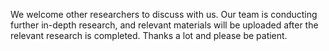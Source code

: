 We welcome other researchers to discuss with us. Our team is conducting further in-depth research, and relevant materials will be uploaded after the relevant research is completed. Thanks a lot and please be patient.
